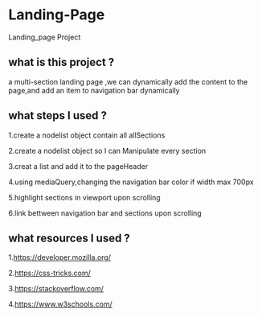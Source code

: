 # Landing-Page
 Landing_page Project

 ## what is this project ?

 a multi-section landing page ,we can dynamically add the content to the page,and add an item to navigation bar dynamically

 ## what steps I used ?

 1.create a  nodelist object contain all allSections

 2.create a  nodelist object so I can Manipulate every section

 3.creat a list and add it to the pageHeader

 4.using mediaQuery,changing the navigation bar color if width max 700px

 5.highlight sections in viewport upon scrolling

 6.link bettween navigation bar and sections upon scrolling

 ## what resources I used ?
 1.https://developer.mozilla.org/

 2.https://css-tricks.com/

 3.https://stackoverflow.com/

 4.https://www.w3schools.com/
